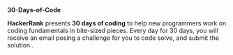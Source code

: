 **30-Days-of-Code**

**HackerRank** presents **30 days of coding** to help new programmers work on coding fundamentals in bite-sized pieces.
Every day for 30 days, you will receive an email posing a challenge for you to code
solve, and submit the solution .
